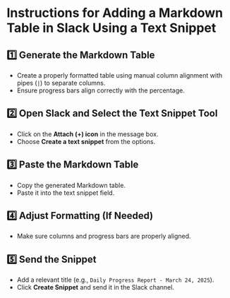 # Instructions for Adding a Markdown Table in Slack Using a Text Snippet

## 1️⃣ Generate the Markdown Table
- Create a properly formatted table using manual column alignment with pipes (`|`) to separate columns.
- Ensure progress bars align correctly with the percentage.

## 2️⃣ Open Slack and Select the Text Snippet Tool
- Click on the **Attach (+) icon** in the message box.
- Choose **Create a text snippet** from the options.

## 3️⃣ Paste the Markdown Table
- Copy the generated Markdown table.
- Paste it into the text snippet field.

## 4️⃣ Adjust Formatting (If Needed)
- Make sure columns and progress bars are properly aligned.

## 5️⃣ Send the Snippet
- Add a relevant title (e.g., `Daily Progress Report - March 24, 2025`).
- Click **Create Snippet** and send it in the Slack channel.
